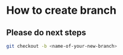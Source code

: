 # How to create branch

## Please do next steps 
```sh
git checkout -b <name-of-your-new-branch>
```
